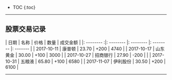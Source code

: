 
* TOC
{:toc}

*****

## 股票交易记录


| 日期        |  名称     |   价格     | 数量       | 成交金额  |
|: -------- :|: -------- |: -------- |: -------- |: ------- |
| 2017-10-11 | 康普顿     | 23.70     | +200      | 4740     |
| 2017-10-17 | 山东黄金   | 30.00     | +100      | 3000     |
| 2017-10-27 | 招商银行   | 27.90     | -200      |          |
| 2017-10-31 | 五粮液     | 65.80     | +100      | 6580     |
| 2017-11-07 | 伊利股份   | 30.50     | +200      | 6100     |

*****
